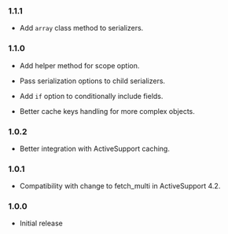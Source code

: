 ### 1.1.1

* Add `array` class method to serializers.

### 1.1.0

* Add helper method for scope option.

* Pass serialization options to child serializers.

* Add `if` option to conditionally include fields.

* Better cache keys handling for more complex objects.

### 1.0.2

* Better integration with ActiveSupport caching.

### 1.0.1

* Compatibility with change to fetch_multi in ActiveSupport 4.2.

### 1.0.0

* Initial release
